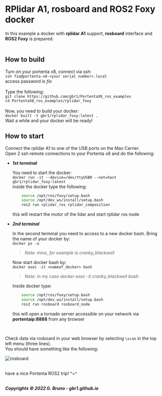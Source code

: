 # RPlidar A1, rosboard and ROS2 Foxy docker

In this example a docker with **rplidar A1** support, **rosboard** interface and **ROS2 Foxy** is prepared.<br>
<br>

## How to build
Turn on your portenta x8, connect via ssh: <br>
`ssh fio@portenta-x8-<your serial number>.local` <br>
access password is *fio* <br>
<br>
Type the following:<br>
`git clone https://github.com/gbr1/PortentaX8_ros_examples`<br>
`cd PortentaX8_ros_examples/rplidar_foxy`<br>
<br>
Now, you need to build your docker:<br>
`docker built -t gbr1/rplidar_foxy:latest .` <br>
Wait a while and your docker will be ready!

## How to start
Connect the rplidar A1 to one of the USB ports on the Max Carrier.
<br>
Open 2 ssh remote connections to your Portenta x8 and do the following:

- ***1st terminal***

    You need to start the docker:<br>
    `docker run -it --device=/dev/ttyUSB0 --net=host gbr1/rplidar_foxy:latest`<br>
    inside the docker type the following:<br>
    ```bash
        source /opt/ros/foxy/setup.bash
        source /opt/dev_ws/install/setup.bash
        ros2 run rplidar_ros rplidar_composition
    ```
    this will restart the motor of the lidar and start rplidar ros node

- ***2nd terminal***

    In the second terminal you need to access to a new docker bash. Bring the name of your docker by:<br>
    `docker ps -a` <br>
    >*Note: mine, for example is cranky_blackwell*<br>
    
    Now start docker bash by:<br>
    `docker exec -it <nameof_docker> bash`<br>
    
    >*Note: in my case docker exec -it cranky_blackwell bash*<br>

    Inside docker type:<br>
    ```bash
        source /opt/ros/foxy/setup.bash
        source /opt/dev_ws/install/setup.bash
        ros2 run rosboard rosboard_node
    ```
    this will open a tornado server accessible on your network via **portentaip:8888** from any browser

<br>

Check data via rosboard in your web browser by selecting `\scan` in the top left menu (three lines).<br>
You should have something like the following: <br>

![rosboard](https://user-images.githubusercontent.com/9216366/181607048-9c7d34eb-ecf0-49ed-b56c-316cae4c4eb3.png)

<br>
have a nice Portenta ROS2 trip! ^=^


<br>
<br>


***Copyrights © 2022 G. Bruno - gbr1.github.io***

